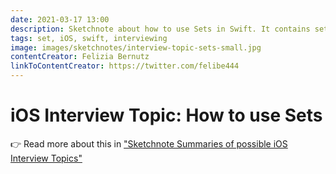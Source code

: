 ```yaml
---
date: 2021-03-17 13:00
description: Sketchnote about how to use Sets in Swift. It contains set operations, membership and differences to an Array. Sets are unordered, only contain unique values, must be hashable and have an efficient lookup in large collections.
tags: set, iOS, swift, interviewing
image: images/sketchnotes/interview-topic-sets-small.jpg
contentCreator: Felizia Bernutz
linkToContentCreator: https://twitter.com/felibe444
---
```


# iOS Interview Topic: How to use Sets

👉 Read more about this in ["Sketchnote Summaries of possible iOS Interview Topics"](https://fbernutz.github.io/posts/summaries-ios-interview-topics/)
